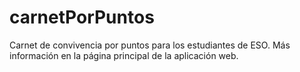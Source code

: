 # carnetPorPuntos
Carnet de convivencia por puntos para los estudiantes de ESO. Más información en la página principal de la aplicación web.
